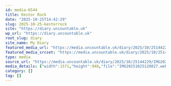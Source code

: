 ```yaml
---
id: media-6544
title: Kestor Rock
date: "2025-10-25T14:42:29"
slug: 2025-10-25-kestorrock
site: "https://diary.uncountable.uk"
wp_url: "https://diary.uncountable.uk"
root_slug: diary
site_name: My Diary
featured_media_url: "https://media.uncountable.uk/diary/2025/10/25144229/IMG20251025120827.webp"
featured_media_srcset: "https://media.uncountable.uk/diary/2025/10/25144229/IMG20251025120827-300x181.webp 300w, https://media.uncountable.uk/diary/2025/10/25144229/IMG20251025120827-1024x618.webp 1024w, https://media.uncountable.uk/diary/2025/10/25144229/IMG20251025120827-150x150.webp 150w, https://media.uncountable.uk/diary/2025/10/25144229/IMG20251025120827-640x386.webp 640w, https://media.uncountable.uk/diary/2025/10/25144229/IMG20251025120827.webp 1571w"
type: media
source_url: "https://media.uncountable.uk/diary/2025/10/25144229/IMG20251025120827.webp"
media_details: {"width":1571,"height":948,"file":"IMG20251025120827.webp","filesize":129942,"sizes":{"medium":{"file":"IMG20251025120827-300x181.webp","width":300,"height":181,"filesize":20466,"mime_type":"image/webp","source_url":"https://media.uncountable.uk/diary/2025/10/25144229/IMG20251025120827-300x181.webp"},"large":{"file":"IMG20251025120827-1024x618.webp","width":1024,"height":618,"filesize":106582,"mime_type":"image/webp","source_url":"https://media.uncountable.uk/diary/2025/10/25144229/IMG20251025120827-1024x618.webp"},"thumbnail":{"file":"IMG20251025120827-150x150.webp","width":150,"height":150,"filesize":14666,"mime_type":"image/webp","source_url":"https://media.uncountable.uk/diary/2025/10/25144229/IMG20251025120827-150x150.webp"},"mobwidth":{"file":"IMG20251025120827-640x386.webp","width":640,"height":386,"filesize":54734,"mime_type":"image/webp","source_url":"https://media.uncountable.uk/diary/2025/10/25144229/IMG20251025120827-640x386.webp"},"full":{"file":"IMG20251025120827.webp","width":1571,"height":948,"mime_type":"image/webp","source_url":"https://media.uncountable.uk/diary/2025/10/25144229/IMG20251025120827.webp"}},"image_meta":{"aperture":"0","credit":"","camera":"","caption":"","created_timestamp":"0","copyright":"","focal_length":"0","iso":"0","shutter_speed":"0","title":"","orientation":"0","keywords":[]}}
category: []
tag: []
---
```


